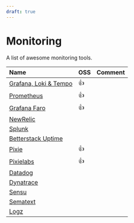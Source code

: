 ```yaml
---
draft: true
---
```


# Monitoring

A list of awesome monitoring tools.

| Name                                                        | OSS  | Comment |
| :---------------------------------------------------------- | :--- | :------ |
| [Grafana, Loki & Tempo](https://grafana.com/)               | :+1: |         |
| [Prometheus](https://prometheus.io/)                        | :+1: |         |
| [Grafana Faro](https://grafana.com/oss/faro/)               | :+1: |         |
| [NewRelic](https://newrelic.com/)                           |      |         |
| [Splunk](https://www.splunk.com/)                           |      |         |
| [Betterstack Uptime](https://betterstack.com/better-uptime) |      |         |
| [Pixie](https://px.dev/)                                    | :+1: |         |
| [Pixielabs](https://pixielabs.ai/)                          | :+1: |         |
| [Datadog](https://www.datadoghq.com/)                       |      |         |
| [Dynatrace](https://www.dynatrace.de/)                      |      |         |
| [Sensu](https://sensu.io/)                                  |      |         |
| [Sematext](https://sematext.com/)                           |      |         |
| [Logz](https://logz.io/)                                    |      |         |
